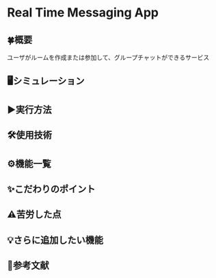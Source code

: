 # Real Time Messaging App

## 🍀概要
ユーザがルームを作成または参加して、グループチャットができるサービス

## 🖥シミュレーション

## ▶️実行方法

## 🛠使用技術

## ⚙機能一覧

## ✨こだわりのポイント

## ⚠️苦労した点

## 💡さらに追加したい機能

## 📄参考文献
